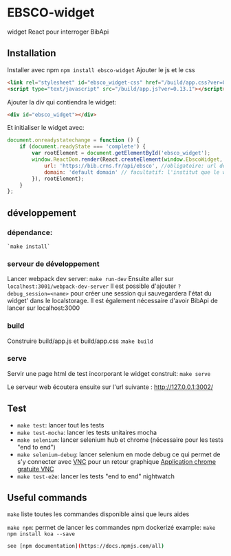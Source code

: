 # EBSCO-widget

widget React pour interroger BibApi

## Installation
Installer avec npm `npm install ebsco-widget`
Ajouter le js et le css
```html
<link rel="stylesheet" id="ebsco_widget-css" href="/build/app.css?ver=0.13.1" type="text/css" media="all">
<script type="text/javascript" src="/build/app.js?ver=0.13.1"></script>
```

Ajouter la div qui contiendra le widget:
```html
<div id="ebsco_widget"></div>
```
Et initialiser le widget avec:
```js
document.onreadystatechange = function () {
    if (document.readyState === 'complete') {
        var rootElement = document.getElementById('ebsco_widget');
        window.ReactDom.render(React.createElement(window.EbscoWidget, { // options
            url: 'https://bib.crns.fr/api/ebsco', //obligatoire: url de bibapi
            domain: 'default domain' // facultatif: l'institut que le widget utlisera par défaut si disponible
        }), rootElement);
    }
};
```

## développement

### dépendance:
    `make install`
### serveur de développement
Lancer webpack dev server: `make run-dev`
Ensuite aller sur `localhost:3001/webpack-dev-server`
Il est possible d'ajouter `?debug_session=<name>` pour créer une session qui sauvegardera l'état du widget' dans le localstorage.
Il est également  nécessaire d'avoir BibApi de lancer sur  localhost:3000

### build
Construire build/app.js et build/app.css :`make build`

### serve

Servir une page html de test incorporant le widget construit: `make serve`

Le serveur web écoutera ensuite sur l'url suivante : http://127.0.0.1:3002/

## Test

- `make test`: lancer tout les tests
- `make test-mocha`: lancer les tests unitaires mocha
- `make selenium`: lancer selenium hub et chrome (nécessaire pour les tests "end to end")
- `make selenium-debug`: lancer selenium en mode debug ce qui permet de s'y connecter avec [VNC](https://www.realvnc.com/products/vnc/) pour un retour graphique
[Application chrome gratuite VNC](https://chrome.google.com/webstore/detail/vnc%C2%AE-viewer-for-google-ch/iabmpiboiopbgfabjmgeedhcmjenhbla?hl=en)
- `make test-e2e`: lancer les tests "end to end" nightwatch

## Useful commands

`make` liste toutes les commandes disponible ainsi que leurs aides

`make npm`: permet de lancer les commandes npm dockerizé
example: `make npm install koa --save`

```sh
see [npm documentation](https://docs.npmjs.com/all)
```
